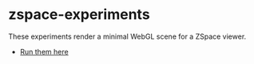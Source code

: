 # zspace-experiments

These experiments render a minimal WebGL scene for a ZSpace viewer.  

* [Run them here](http://xeolabs.com/zspace-experiments/index.html)

